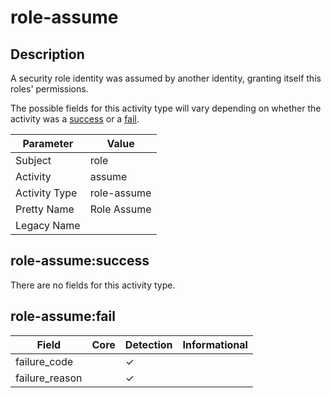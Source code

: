 role-assume
===========

Description
-----------
A security role identity was assumed by another identity, granting itself this roles' permissions.

The possible fields for this activity type will vary depending on whether the activity was a [success](#role-assumesuccess) or a [fail](#role-assumefail).

| Parameter     | Value       |
| ------------- | ----------- |
| Subject       | role        |
| Activity      | assume      |
| Activity Type | role-assume |
| Pretty Name   | Role Assume |
| Legacy Name   |             |

role-assume:success
-------------------

There are no fields for this activity type.


role-assume:fail
----------------

| Field          | Core | Detection | Informational |
| -------------- | ---- | --------- | ------------- |
| failure_code   |      | &#10003;  |               |
| failure_reason |      | &#10003;  |               |